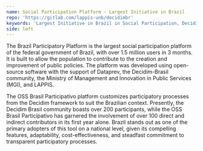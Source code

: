 ```yaml
---
name: Social Participation Platform - Largest Initiative in Brazil
repo: 'https://gitlab.com/lappis-unb/decidimbr'
keywords: 'Largest Initiative in Brazil in Social Participation, Decidim, rails, data engineering'
side: left
---
```


The Brazil Participatory Platform is the largest social participation platform of the federal government of Brazil, with over 1.5 million users in 3 months. It is built to allow the population to contribute to the creation and improvement of public policies. The platform was developed using open-source software with the support of Dataprev, the Decidim-Brasil community, the Ministry of Management and Innovation in Public Services (MGI), and LAPPIS.

The OSS Brasil Participativo platform customizes participatory processes from the Decidim framework to suit the Brazilian context. Presently, the Decidim Brasil community boasts over 200 participants, while the OSS Brasil Participativo has garnered the involvement of over 100 direct and indirect contributors in its first year alone. Brazil stands out as one of the primary adopters of this tool on a national level, given its compelling features, adaptability, cost-effectiveness, and steadfast commitment to transparent participatory processes.